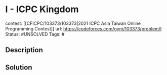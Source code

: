 # I - ICPC Kingdom

contest: [[CFICPC/103373/103373|2021 ICPC Asia Taiwan Online Programming Contest]]
url: https://codeforces.com/gym/103373/problem/I
Status: #UNSOLVED
Tags: #

## Description

## Solution

